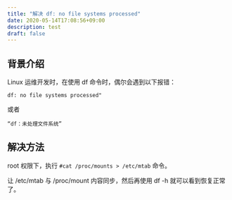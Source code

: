 ```yaml
---
title: "解决 df: no file systems processed"
date: 2020-05-14T17:08:56+09:00
description: test
draft: false
---
```


## 背景介绍

Linux 运维开发时，在使用 df 命令时，偶尔会遇到以下报错：

```
df: no file systems processed"
```
或者
```
“df：未处理文件系统”
```
## 解决方法

root 权限下，执行 `#cat /proc/mounts > /etc/mtab` 命令。

让 /etc/mtab 与 /proc/mount 内容同步，然后再使用 df -h 就可以看到恢复正常了。